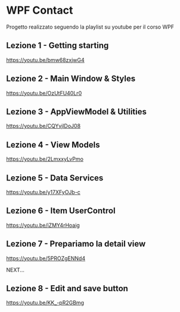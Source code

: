 # WPF Contact
Progetto realizzato seguendo la playlist su youtube per il corso WPF

## Lezione 1 - Getting starting
https://youtu.be/bmw68zxjwG4

## Lezione 2 - Main Window & Styles
https://youtu.be/OzUtFU40Lr0

## Lezione 3 - AppViewModel & Utilities
https://youtu.be/CQYvjlDoJ08

## Lezione 4 - View Models
https://youtu.be/2LmxxyLvPmo

## Lezione 5 - Data Services
https://youtu.be/y17XFyOJb-c

## Lezione 6 - Item UserControl
https://youtu.be/iZMY4rHoaig

## Lezione 7 - Prepariamo la detail view
https://youtu.be/5PROZgENNd4


NEXT...
## Lezione 8 - Edit and save button
https://youtu.be/KK_-pR2GBmg
